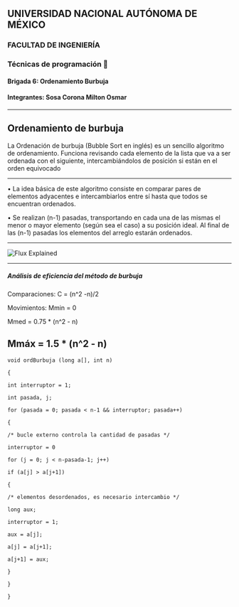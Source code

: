 ## UNIVERSIDAD NACIONAL AUTÓNOMA DE MÉXICO

### FACULTAD DE INGENIERÍA

### Técnicas de programación 👾

#### Brigada 6: Ordenamiento Burbuja 

#### Integrantes: Sosa Corona Milton Osmar



---

## Ordenamiento de burbuja

La Ordenación de burbuja (Bubble Sort en inglés) es un sencillo algoritmo de ordenamiento. 
Funciona revisando cada elemento de la lista que va a ser ordenada con el siguiente, 
intercambiándolos de posición si están en el orden equivocado

---

• La idea básica de este algoritmo consiste en comparar
pares de elementos adyacentes e intercambiarlos
entre sí hasta que todos se encuentran ordenados.

• Se realizan (n-1) pasadas, transportando en cada una
de las mismas el menor o mayor elemento (según sea
el caso) a su posición ideal. Al final de las (n-1)
pasadas los elementos del arreglo estarán ordenados. 

---

![Flux Explained](https://upload.wikimedia.org/wikipedia/commons/c/c8/Bubble-sort-example-300px.gif)

---
##### Análisis de eficiencia del método de burbuja

Comparaciones: C = (n^2 -n)/2 

Movimientos: Mmin = 0

Mmed = 0.75 * (n^2 - n)

Mmáx = 1.5 * (n^2 - n) 
---

```
void ordBurbuja (long a[], int n)

{

int interruptor = 1;

int pasada, j;

for (pasada = 0; pasada < n-1 && interruptor; pasada++)

{

/* bucle externo controla la cantidad de pasadas */

interruptor = 0

for (j = 0; j < n-pasada-1; j++)

if (a[j] > a[j+1])

{

/* elementos desordenados, es necesario intercambio */

long aux;

interruptor = 1;

aux = a[j];

a[j] = a[j+1];

a[j+1] = aux;

}

}

}
```
